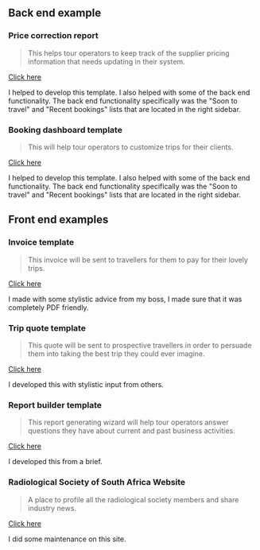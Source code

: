 

## Back end example 


### Price correction report
> This helps tour operators to keep track of the supplier pricing information that needs updating in their system.

<a href="https://ivan006.github.io/Ivan-Copelands-Portfolio/price-correction-report/">Click here</a>

I helped to develop this template. I also helped with some of the back end functionality. The back end functionality specifically was the "Soon to travel" and  "Recent bookings" lists that are located in the right sidebar.

### Booking dashboard template
> This will help tour operators to customize trips for their clients.

<a href="booking-dashboard-template/">Click here</a>

I helped to develop this template. I also helped with some of the back end functionality. The back end functionality specifically was the "Soon to travel" and  "Recent bookings" lists that are located in the right sidebar.

## Front end examples

### Invoice template
> This invoice will be sent to travellers for them to pay for their lovely trips.

<a href="https://ivan006.github.io/Ivan-Copelands-Portfolio/invoice-template/">Click here</a>

I made with some stylistic advice from my boss, I made sure that it was completely PDF friendly.

### Trip quote template
> This quote will be sent to prospective travellers in order to persuade them into taking the best trip they could ever imagine.

<a href="https://ivan006.github.io/Ivan-Copelands-Portfolio/quote-template/">Click here</a>

I developed this with stylistic input from others.

### Report builder template
> This report generating wizard will help tour operators answer questions they have about current and past business activities.

<a href="https://ivan006.github.io/Ivan-Copelands-Portfolio/report-builder/">Click here</a>

I developed this from a brief.

### Radiological Society of South Africa Website
> A place to profile all the radiological society members and share industry news.

<a href="https://rssa.co.za/">Click here</a>

I did some maintenance on this site.

